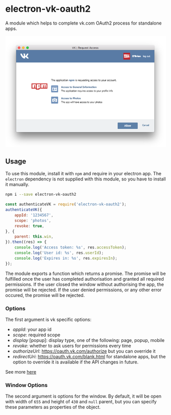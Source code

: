 # electron-vk-oauth2
A module which helps to complete vk.com OAuth2 process for standalone apps.

![Screenshot](/screenshot.png?raw=true "electron-vk-oauth2")

## Usage

To use this module, install it with `npm` and require in your electron app.
The `electron` dependency is not supplied with this module, so you have to
install it manually.

```bash
npm i --save electron-vk-oauth2
```

```javascript
const authenticateVK = require('electron-vk-oauth2');
authenticateVK({
    appId: '1234567',
    scope: 'photos',
    revoke: true,
}, {
    parent: this.win,
}).then((res) => {
    console.log('Access token: %s', res.accessToken);
    console.log('User id: %s', res.userId);
    console.log('Expires in: %s', res.expiresIn);
});
```


The module exports a function which returns a promise. The promise will be
fulfilled once the user has completed authorisation and granted all required
permissions. If the user closed the window without authorising the app, the
promise will be rejected. If the user denied permissions, or any other error
occured, the promise will be rejected.

### Options

The first argument is vk specific options:
- *appId*: your app id
- *scope*: required scope
- *display* [popup]: display type, one of the following: page, popup, mobile
- *revoke*: whether to ask users for permissions every time
- *authorizeUrl*: https://oauth.vk.com/authorize but you can override it
- *redirectUri*: https://oauth.vk.com/blank.html for standalone apps, but the
option to override it is available if the API changes in future.

See more [here](https://new.vk.com/dev/implicit_flow_user)

### Window Options

The second argument is options for the window. By default, it will be open with
width of `655` and height of `430` and `null` parent, but you can specify these
parameters as properties of the object.
